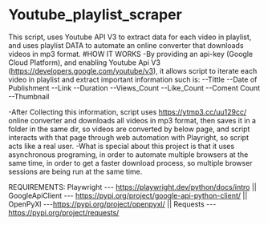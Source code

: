 # Youtube_playlist_scraper
This script, uses Youtube API V3 to extract data for each video in playlist, and uses playlist DATA to automate an online converter that downloads videos in mp3 format.
#HOW IT WORKS
-By providing an api-key (Google Cloud Platform), and enabling Youtube Api V3 (https://developers.google.com/youtube/v3), it allows script to iterate each video in playlist and extract important information such is:
--Tittle
--Date of Publishment
--Link
--Duration
--Views_Count
--Like_Count
--Coment Count
--Thumbnail

-After Collecting this information, script uses https://ytmp3.cc/uu129cc/ online converter and downloads all videos in mp3 format, then saves it in a folder in the same dir, so videos are converted by below page, and script interacts with that page through web automation with Playright, so script acts like a real user.
-What is special about this project is that it uses asynchronous programing, in order to automate multiple browsers at the same time, in order to get a faster download process, so multiple browser sessions are being run at the same time.

REQUIREMENTS: 
Playwright --- https://playwright.dev/python/docs/intro
|| GoogleApiClient --- https://pypi.org/project/google-api-python-client/
|| OpenPyXl ---https://pypi.org/project/openpyxl/
|| Requests --- https://pypi.org/project/requests/



